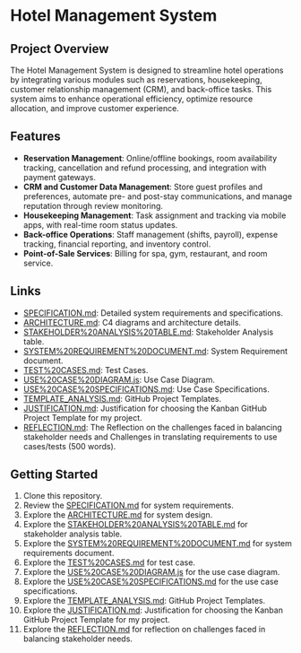 # Hotel Management System

## Project Overview
The Hotel Management System is designed to streamline hotel operations by integrating various modules such as reservations, housekeeping, customer relationship management (CRM), and back-office tasks. This system aims to enhance operational efficiency, optimize resource allocation, and improve customer experience.

## Features
- **Reservation Management**: Online/offline bookings, room availability tracking, cancellation and refund processing, and integration with payment gateways.
- **CRM and Customer Data Management**: Store guest profiles and preferences, automate pre- and post-stay communications, and manage reputation through review monitoring.
- **Housekeeping Management**: Task assignment and tracking via mobile apps, with real-time room status updates.
- **Back-office Operations**: Staff management (shifts, payroll), expense tracking, financial reporting, and inventory control.
- **Point-of-Sale Services**: Billing for spa, gym, restaurant, and room service.

## Links
- [SPECIFICATION.md](SPECIFICATION.md): Detailed system requirements and specifications.
- [ARCHITECTURE.md](ARCHITECTURE.md): C4 diagrams and architecture details.
- [STAKEHOLDER%20ANALYSIS%20TABLE.md](STAKEHOLDER%20ANALYSIS%20TABLE.md): Stakeholder Analysis table.
- [SYSTEM%20REQUIREMENT%20DOCUMENT.md](SYSTEM%20REQUIREMENT%20DOCUMENT.md): System Requirement document.
- [TEST%20CASES.md](TEST%20CASES.md): Test Cases.
- [USE%20CASE%20DIAGRAM.js](USE%20CASE%20DIAGRAM.js): Use Case Diagram.
- [USE%20CASE%20SPECIFICATIONS.md](USE%20CASE%20SPECIFICATIONS.md): Use Case Specifications.
- [TEMPLATE_ANALYSIS.md](TEMPLATE_ANALYSIS.md): GitHub Project Templates.
- [JUSTIFICATION.md](JUSTIFICATION.md): Justification for choosing the Kanban GitHub Project Template for my project.
- [REFLECTION.md](REFLECTION.md): The Reflection on the challenges faced in balancing stakeholder needs and Challenges in translating requirements to use cases/tests (500 words).

## Getting Started
1. Clone this repository.
2. Review the [SPECIFICATION.md](SPECIFICATION.md) for system requirements.
3. Explore the [ARCHITECTURE.md](ARCHITECTURE.md) for system design.
4. Explore the [STAKEHOLDER%20ANALYSIS%20TABLE.md](STAKEHOLDER%20ANALYSIS%20TABLE.m) for stakeholder analysis table.
5. Explore the [SYSTEM%20REQUIREMENT%20DOCUMENT.md](SYSTEM%20REQUIREMENT%20DOCUMENT.md) for system requirements document.
6. Explore the [TEST%20CASES.md](TEST%20CASES.md) for test case.
7. Explore the [USE%20CASE%20DIAGRAM.js](USE%20CASE%20DIAGRAM.js) for the use case diagram.
8. Explore the [USE%20CASE%20SPECIFICATIONS.md](USE%20CASE%20SPECIFICATIONS.md) for the use case specifications.
9. Explore the [TEMPLATE_ANALYSIS.md](TEMPLATE_ANALYSIS.md): GitHub Project Templates.
10. Explore the [JUSTIFICATION.md](JUSTIFICATION.md): Justification for choosing the Kanban GitHub Project Template for my project.
11. Explore the [REFLECTION.md](REFLECTION.md) for reflection on challenges faced in balancing stakeholder needs.
